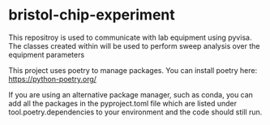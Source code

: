 # bristol-chip-experiment
This repositroy is used to communicate with lab equipment using pyvisa. The classes created within will be used to perform sweep analysis over the equipment parameters


This project uses poetry to manage packages. You can install poetry here:
https://python-poetry.org/

If you are using an alternative package manager, such as conda, you can add all the packages in the 
pyproject.toml file which are listed under tool.poetry.dependencies to your environment and the code should still run.